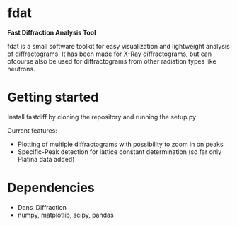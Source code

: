 # fdat

**Fast Diffraction Analysis Tool**

fdat is a small software toolkit for easy visualization and lightweight analysis of diffractograms. It has been made for X-Ray diffractograms, but can ofcourse also be used for diffractograms from other radiation types like neutrons.

# Getting started
Install fastdiff by cloning the repository and running the setup.py


Current features:

- Plotting of multiple diffractograms with possibility to zoom in on peaks
- Specific-Peak detection for lattice constant determination (so far only Platina data added)

# Dependencies
- Dans_Diffraction
- numpy, matplotlib, scipy, pandas
